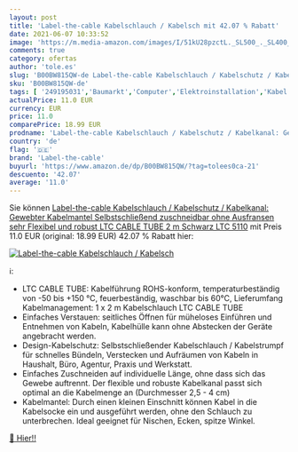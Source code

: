 ```yaml
---
layout: post
title: 'Label-the-cable Kabelschlauch / Kabelsch mit 42.07 % Rabatt'
date: 2021-06-07 10:33:52
image: 'https://m.media-amazon.com/images/I/51kU28pzctL._SL500_._SL400_.jpg'
comments: true
category: ofertas
author: 'tole.es'
slug: 'B00BW815QW-de Label-the-cable Kabelschlauch / Kabelschutz / Kabelkanal:...'
sku: 'B00BW815QW-de'
tags: [ '249195031','Baumarkt','Computer','Elektroinstallation','Kabel','Kabelführungssysteme','Kabelschläuche','Produkte','label-the-cable', ]
actualPrice: 11.0 EUR
currency: EUR
price: 11.0
comparePrice: 18.99 EUR
prodname: 'Label-the-cable Kabelschlauch / Kabelschutz / Kabelkanal: Gewebter Kabelmantel  Selbstschließend  zuschneidbar ohne Ausfransen  sehr Flexibel und robust  LTC CABLE TUBE  2 m  Schwarz  LTC 5110'
country: 'de'
flag: '🇩🇪'
brand: 'Label-the-cable'
buyurl: 'https://www.amazon.de/dp/B00BW815QW/?tag=tolees0ca-21'
descuento: '42.07'
average: '11.0'
---
```


Sie können [Label-the-cable Kabelschlauch / Kabelschutz / Kabelkanal: Gewebter Kabelmantel  Selbstschließend  zuschneidbar ohne Ausfransen  sehr Flexibel und robust  LTC CABLE TUBE  2 m  Schwarz  LTC 5110](https://www.amazon.de/dp/B00BW815QW/?tag=tolees0ca-21) mit Preis 11.0 EUR (original: 18.99 EUR) 42.07 % Rabatt hier:

[![Label-the-cable Kabelschlauch / Kabelsch](https://m.media-amazon.com/images/I/51kU28pzctL._SL500_._SL400_.jpg)](https://www.amazon.de/dp/B00BW815QW/?tag=tolees0ca-21)

ℹ️:

- LTC CABLE TUBE: Kabelführung ROHS-­konform, temperaturbeständig von -50 bis +150 °C, feuerbeständig, waschbar bis 60°C, Lieferumfang Kabelmanagement: 1 x 2 m Kabelschlauch LTC CABLE TUBE
- Einfaches Verstauen: seitliches Öffnen für müheloses Einführen und Entnehmen von Kabeln, Kabelhülle kann ohne Abstecken der Geräte angebracht werden.
- Design-Kabelschutz: Selbstschließender Kabelschlauch / Kabelstrumpf für schnelles Bündeln, Verstecken und Aufräumen von Kabeln in Haushalt, Büro, Agentur, Praxis und Werkstatt.
- Einfaches Zuschneiden auf individuelle Länge, ohne dass sich das Gewebe auftrennt. Der flexible und robuste Kabelkanal passt sich optimal an die Kabelmenge an (Durchmesser 2,5­ - 4 cm)
- Kabelmantel: Durch einen kleinen Einschnitt können Kabel in die Kabelsocke ein­ und ausgeführt werden, ohne den Schlauch zu unterbrechen. Ideal geeignet für Nischen, Ecken, spitze Winkel.

[🛒 Hier!!](https://www.amazon.de/dp/B00BW815QW/?tag=tolees0ca-21)
